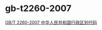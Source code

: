 # gb-t2260-2007

[GB/T 2260-2007 中华人民共和国行政区划代码](http://openstd.samr.gov.cn/bzgk/gb/newGbInfo?hcno=C9C488FD717AFDCD52157F41C3302C6D)
